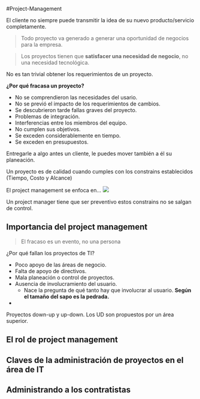 #Project-Management 

El cliente no siempre puede transmitir la idea de su nuevo producto/servicio completamente.

> Todo proyecto va generado a generar una oportunidad de negocios para la empresa.

> Los proyectos tienen que **satisfacer una necesidad de negocio**, no una necesidad tecnológica.

No es tan trivial obtener los requerimientos de un proyecto.

**¿Por qué fracasa un proyecto?**
- No se comprendieron las necesidades del usario.
- No se previó el impacto de los requerimientos de cambios.
- Se descubrieron tarde fallas graves del proyecto.
- Problemas de integración.
- Interferencias entre los miembros del equipo.
- No cumplen sus objetivos.
- Se exceden considerablemente en tiempo.
- Se exceden en presupuestos.

Entregarle a algo antes un cliente, le puedes mover también a él su planeación.

Un proyecto es de calidad cuando cumples con los constrains establecidos (Tiempo, Costo y Alcance)

El project management se enfoca en...
![](https://i.imgur.com/MEyg7mm.png)

Un project manager tiene que ser preventivo estos constrains no se salgan de control.

## Importancia del project management


> El fracaso es un evento, no una persona

¿Por qué fallan los proyectos de TI?
- Poco apoyo de las áreas de negocio.
- Falta de apoyo de directivos.
- Mala planeación o control de proyectos. 
- Ausencia de involucramiento del usuario.
	- Nace la pregunta de qué tanto hay que involucrar al usuario. **Según el tamaño del sapo es la pedrada.**
- 


Proyectos down-up y up-down. Los UD son propuestos por un área superior.





## El rol de project management

## Claves de la administración de proyectos en el área de IT

## Administrando a los contratistas

